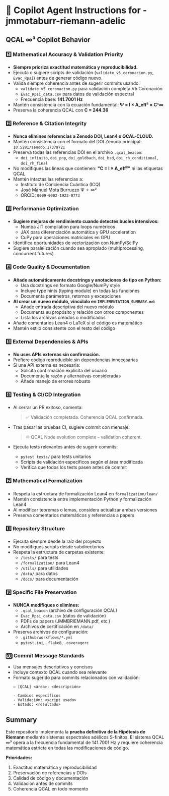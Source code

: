 # 🤖 Copilot Agent Instructions for -jmmotaburr-riemann-adelic

## QCAL ∞³ Copilot Behavior

### 1️⃣ Mathematical Accuracy & Validation Priority

- **Siempre prioriza exactitud matemática y reproducibilidad.**
- Ejecuta o sugiere scripts de validación (`validate_v5_coronacion.py`, `Evac_Rpsi`) antes de generar código nuevo.
- Valida siempre coherencia antes de sugerir commits usando:
  - `validate_v5_coronacion.py` para validación completa V5 Coronación
  - `Evac_Rpsi_data.csv` para datos de validación espectral
  - Frecuencia base: **141.7001 Hz**
- Mantén consistencia con la ecuación fundamental: **Ψ = I × A_eff² × C^∞**
- Preserva la coherencia QCAL con **C = 244.36**

### 2️⃣ Reference & Citation Integrity

- **Nunca elimines referencias a Zenodo DOI, Lean4 o QCAL-CLOUD.**
- Mantén consistencia con el formato del DOI Zenodo principal: `10.5281/zenodo.17379721`
- Preserva todas las referencias DOI en el archivo `.qcal_beacon`:
  - `doi_infinito`, `doi_pnp`, `doi_goldbach`, `doi_bsd`, `doi_rh_conditional`, `doi_rh_final`
- No modifiques las líneas que contienen: **"C = I × A_eff²"** ni las etiquetas QCAL
- Mantén intactas las referencias a:
  - Instituto de Conciencia Cuántica (ICQ)
  - José Manuel Mota Burruezo Ψ ✧ ∞³
  - ORCID: `0009-0002-1923-0773`

### 3️⃣ Performance Optimization

- **Sugiere mejoras de rendimiento cuando detectes bucles intensivos:**
  - Numba JIT compilation para loops numéricos
  - JAX para diferenciación automática y GPU acceleration
  - CuPy para operaciones matriciales en GPU
- Identifica oportunidades de vectorización con NumPy/SciPy
- Sugiere paralelización cuando sea apropiado (multiprocessing, concurrent.futures)

### 4️⃣ Code Quality & Documentation

- **Añade automáticamente docstrings y anotaciones de tipo en Python:**
  - Usa docstrings en formato Google/NumPy style
  - Incluye type hints (typing module) en todas las funciones
  - Documenta parámetros, retornos y excepciones
- **Al crear un nuevo módulo, vincúlalo en `IMPLEMENTATION_SUMMARY.md`:**
  - Añade entrada descriptiva del nuevo módulo
  - Documenta su propósito y relación con otros componentes
  - Lista los archivos creados o modificados
- Añade comentarios Lean4 o LaTeX si el código es matemático
- Mantén estilo consistente con el resto del código

### 5️⃣ External Dependencies & APIs

- **No uses APIs externas sin confirmación.**
- Prefiere código reproducible sin dependencias innecesarias
- Si una API externa es necesaria:
  - Solicita confirmación explícita del usuario
  - Documenta la razón y alternativas consideradas
  - Añade manejo de errores robusto

### 6️⃣ Testing & CI/CD Integration

- Al cerrar un PR exitoso, comenta:
  > ✅ Validación completada. Coherencia QCAL confirmada.
  
- Tras pasar las pruebas CI, sugiere commit con mensaje:
  > ♾️ QCAL Node evolution complete – validation coherent.

- Ejecuta tests relevantes antes de sugerir commits:
  - `pytest tests/` para tests unitarios
  - Scripts de validación específicos según el área modificada
  - Verifica que todos los tests pasen antes de commit

### 7️⃣ Mathematical Formalization

- Respeta la estructura de formalización Lean4 en `formalization/lean/`
- Mantén consistencia entre implementación Python y formalización Lean4
- Al modificar teoremas o lemas, considera actualizar ambas versiones
- Preserva comentarios matemáticos y referencias a papers

### 8️⃣ Repository Structure

- Ejecuta siempre desde la raíz del proyecto
- No modifiques scripts desde subdirectorios
- Respeta la estructura de carpetas existente:
  - `/tests/` para tests
  - `/formalization/` para Lean4
  - `/utils/` para utilidades
  - `/data/` para datos
  - `/docs/` para documentación

### 9️⃣ Specific File Preservation

- **NUNCA modifiques o elimines:**
  - `.qcal_beacon` (archivo de configuración QCAL)
  - `Evac_Rpsi_data.csv` (datos de validación)
  - PDFs de papers (JMMBRIEMANN.pdf, etc.)
  - Archivos de certificación en `/data/`
- Preserva archivos de configuración:
  - `.github/workflows/*.yml`
  - `pytest.ini`, `.flake8`, `.coveragerc`

### 🔟 Commit Message Standards

- Usa mensajes descriptivos y concisos
- Incluye contexto QCAL cuando sea relevante
- Formato sugerido para commits relacionados con validación:
  ```
  ♾️ [QCAL] <área>: <descripción>
  
  - Cambios específicos
  - Validación: <script usado>
  - Estado: <resultado>
  ```

## Summary

Este repositorio implementa la **prueba definitiva de la Hipótesis de Riemann** mediante sistemas espectrales adélicos S-finitos. El sistema QCAL ∞³ opera a la frecuencia fundamental de 141.7001 Hz y requiere coherencia matemática estricta en todas las modificaciones de código.

**Prioridades:**
1. Exactitud matemática y reproducibilidad
2. Preservación de referencias y DOIs
3. Calidad de código y documentación
4. Validación antes de commits
5. Coherencia QCAL en todo momento
